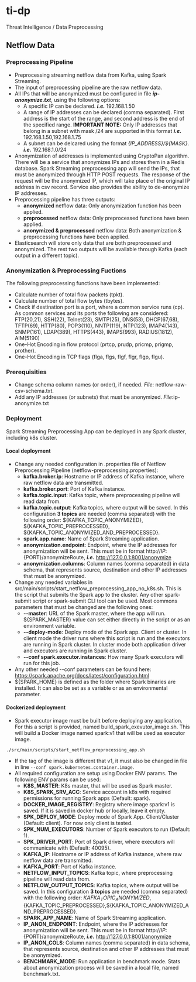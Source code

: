 # ti-dp

Threat Intelligence / Data Preprocessing

## Netflow Data 

### Preprocessing Pipeline

- Preprocessing streaming netflow data from Kafka, using Spark Streaming.
- The input of preprocessing pipeline are the raw netflow data.
- All IPs that will be anonymized must be configured in file ***ip-anonymize.txt***, using the following options:
    - A specific IP can be declared. ***i.e.*** 192.168.1.50
    - A range of IP addresses can be declared (comma separated). First address is the start of the range, and second address is the end of the specified range. **IMPORTANT NOTE:** Only IP addresses that belong in a subnet with mask /24 are supported in this format ***i.e.*** 192.168.1.50,192.168.1.75
    - A subnet can be delcared using the format *{IP_ADDRESS}/${MASK}*. ***i.e.*** 192.168.1.0/24
- Anonymization of addresses is implemented using CryptoPan algorithm. There will be a service that anonymizes IPs and stores them in a Redis database. Spark Streaming preprocessing app will send the IPs, that must be anonymized through HTTP POST requests. The response of the request will be the anonymized IP, which will take place of the original IP address in csv record. Service also provides the ability to de-anonymize IP addresses.
- Preprocessing pipeline has three outputs:
    - **anonymized** netflow data: Only anonymization function has been applied.
    - **preprocessed** netflow data: Only preprocessed functions have been applied.
    - **anonymized & preprocessed** netflow data: Both anonymization & preprocessing functions have been applied.
- Elasticsearch will store only data that are both preprocessed and anonymized. The rest two outputs will be available through Kafka (each output in a different topic).

### Anonymization & Preprocessing Fuctions

The following preprocessing functions have been implemented:

- Calculate number of total flow packets (tpkt).
- Calculate number of total flow bytes (tbytes). 
- Check if destination port is a port, where a common service runs (cp). As common services and its ports the following are considered: FTP(20,21), SSH(22), Telnet(23), SMTP(25), DNS(53), DHCP(67,68), TFTP(69), HTTP(80), POP3(110), NNTP(119), NTP(123), IMAP4(143), SNMP(161), LDAP(389), HTTPS(443), IMAPS(993), RADIUS(1812), AIM(5190)
- One-Hot Encoding in flow protocol (prtcp, prudp, pricmp, prigmp, prother).
- One-Hot Encoding in TCP flags (flga, flgs, flgf, flgr, flgp, flgu).

### Prerequisities

- Change schema column names (or order), if needed. *File*: netflow-raw-csv-schema.txt.
- Add any IP addresses (or subnets) that must be anonymized. *File*:ip-anonymize.txt

### Deployment
Spark Streaming Preprocessing App can be deployed in any Spark cluster, including k8s cluster.

#### Local deployment
- Change any needed configuration in .properties file of Netflow Preprocessing Pipeline (netflow-preprocessing.properties):
  - **kafka.broker.ip**: Hostname or IP address of Kafka instance, where raw netflow data are transmitted.
  - **kafka.broker.port**: Port of Kafka instance.
  - **kafka.topic.input**: Kafka topic, where preprocessing pipeline will read data from.
  - **kafka.topic.output**: Kafka topics, where output will be saved. In this configuration **3 topics** are needed (comma separated) with the following order: ${KAFKA_TOPIC_ANONYMIZED}, ${KAFKA_TOPIC_PREPROCESSED}, ${KAFKA_TOPIC_ANONYMIZED_AND_PREPROCESSED}.
  - **spark.app.name**: Name of Spark Streaming application.
  - **anonymization.endpoint**: Endpoint, where the IP addresses for anonymization will be sent. This must be in format http://${IP}:${PORT}/anonymizeRoute, ***i.e.*** http://127.0.0.1:8001/anonymize
  - **anonymization.columns**: Column names (comma separated) in data schema, that represents source, destination and other IP addresses that must be anonymized.
- Change any needed variables in src/main/scripts/start_netflow_preprocessing_app_no_k8s.sh. This is the script that submits the Spark app to the cluster. Any other spark-submit script or spark-submit CLI tool can be used. Most commons parameters that must be changed are the following ones:
  - **--master**: URL of the Spark master, where the app will run. ${SPARK_MASTER} value can set either directly in the script or as an environment variable.
  - **--deploy-mode**: Deploy mode of the Spark app. Client or cluster. In client mode the driver runs where this script is run and the executors are running in Spark cluster. In cluster mode both application driver and executors are running in Spark cluster.
  - **--conf spark.executor.instances**: How many Spark executors will run for this job.
- Any other needed --conf parameters can be found here: https://spark.apache.org/docs/latest/configuration.html
- ${SPARK_HOME} is defined as the folder where Spark binaries are installed. It can also be set as a variable or as an environmental parameter. 

#### Dockerized deployment
- Spark executor image must be built before deploying any application. For this a script is provided, named build_spark_exevutor_image.sh. This will build a Docker image named spark:v1 that will be used as executor image.
```
./src/main/scripts/start_netflow_preprocessing_app.sh
```
- If the tag of the image is different that v1, it must also be changed in file  in line ```--conf spark.kubernetes.container.image```.
- All required configuration are setup using Docker ENV params. The following ENV params can be used:
  - **K8S_MASTER**: K8s master, that will be used as Spark master. 
  - **K8S_SPARK_SRV_ACC**: Service account in k8s with required permissions for running Spark apps (Default: spark).
  - **DOCKER_IMAGE_REGISTRY**: Registry where image spark:v1 is saved. If it is saved in docker hub or locally, leave it empty. 
  - **SPK_DEPLOY_MODE**: Deploy mode of Spark App. Client/Cluster (Default: client). For now only client is tested.
  - **SPK_NUM_EXECUTORS**: Number of Spark executors to run (Default: 1).
  - **SPK_DRIVER_PORT**: Port of Spark driver, where executors will communicate with (Default: 40095).
  - **KAFKA_IP**: Hostname or IP address of Kafka instance, where raw netflow data are transmitted.
  - **KAFKA_PORT**: Port of Kafka instance.
  - **NETFLOW_INPUT_TOPICS**: Kafka topic, where preprocessing pipeline will read data from.
  - **NETFLOW_OUTPUT_TOPICS**: Kafka topics, where output will be saved. In this configuration **3 topics** are needed (comma separated) with the following order: ${KAFKA_TOPIC_ANONYMIZED},${KAFKA_TOPIC_PREPROCESSED},${KAFKA_TOPIC_ANONYMIZED_AND_PREPROCESSED}.
  - **SPARK_APP_NAME**: Name of Spark Streaming application.
  - **IP_ANON_ENDPOINT**: Endpoint, where the IP addresses for anonymization will be sent. This must be in format http://${IP}:${PORT}/anonymizeRoute, ***i.e.*** http://127.0.0.1:8001/anonymize
  - **IP_ANON_COLS**: Column names (comma separated) in data schema, that represents source, destination and other IP addresses that must be anonymized.
  - **BENCHMARK_MODE**: Run application in benchmark mode. Stats about anonymization process will be saved in a local file, named benchmark.txt.